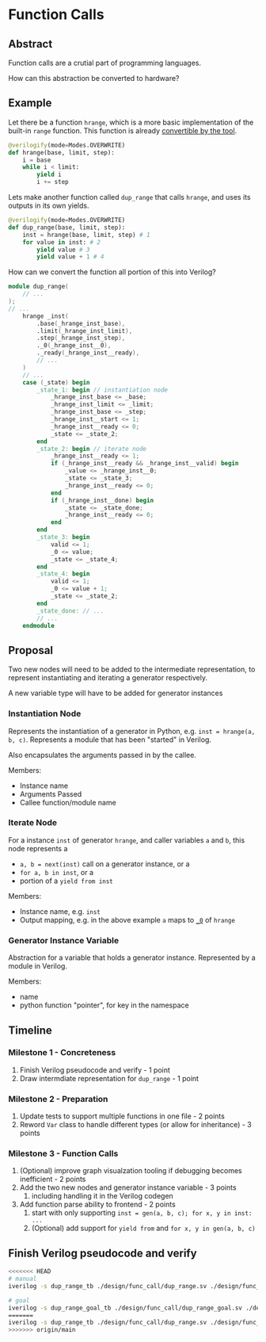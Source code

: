 # Function Calls

## Abstract

Function calls are a crutial part of programming languages.

How can this abstraction be converted to hardware?

## Example

Let there be a function `hrange`, which is a more basic implementation of the built-in `range` function. This function is already [convertible by the tool](./hrange.sv).

```python
@verilogify(mode=Modes.OVERWRITE)
def hrange(base, limit, step):
    i = base
    while i < limit:
        yield i
        i += step
```

Lets make another function called `dup_range` that calls `hrange`, and uses its outputs in its own yields.

```python
@verilogify(mode=Modes.OVERWRITE)
def dup_range(base, limit, step):
    inst = hrange(base, limit, step) # 1
    for value in inst: # 2
        yield value # 3
        yield value + 1 # 4
```

How can we convert the function all portion of this into Verilog?

```verilog
module dup_range(
    // ...
);
// ...
    hrange _inst(
        .base(_hrange_inst_base),
        .limit(_hrange_inst_limit),
        .step(_hrange_inst_step),
        ._0(_hrange_inst__0),
        ._ready(_hrange_inst__ready),
        // ...
    )
    // ...
    case (_state) begin
        _state_1: begin // instantiation node
            _hrange_inst_base <= _base;
            _hrange_inst_limit <= _limit;
            _hrange_inst_base <= _step;
            _hrange_inst__start <= 1;
            _hrange_inst__ready <= 0;
            _state <= _state_2;
        end
        _state_2: begin // iterate node
            _hrange_inst__ready <= 1;
            if (_hrange_inst__ready && _hrange_inst__valid) begin
                _value <= _hrange_inst__0;
                _state <= _state_3;
                _hrange_inst__ready <= 0;
            end
            if (_hrange_inst__done) begin
                _state <= _state_done;
                _hrange_inst__ready <= 0;
            end
        end
        _state_3: begin
            valid <= 1;
            _0 <= value;
            _state <= _state_4;
        end
        _state_4: begin
            valid <= 1;
            _0 <= value + 1;
            _state <= _state_2;
        end
        _state_done: // ...
        // ...
    endmodule
```

## Proposal

Two new nodes will need to be added to the intermediate representation, to represent instantiating and iterating a generator respectively.

A new variable type will have to be added for generator instances

### Instantiation Node

Represents the instantiation of a generator in Python, e.g. `inst = hrange(a, b, c)`.
Represents a module that has been "started" in Verilog.

Also encapsulates the arguments passed in by the callee.

Members:

- Instance name
- Arguments Passed
- Callee function/module name

### Iterate Node

For a instance `inst` of generator `hrange`, and caller variables `a` and `b`, this node represents a

- `a, b = next(inst)` call on a generator instance, or a
- `for a, b in inst`, or a
- portion of a `yield from inst`

Members:

- Instance name, e.g. `inst`
- Output mapping, e.g. in the above example `a` maps to [`_0`](./hrange.sv) of `hrange`

### Generator Instance Variable

Abstraction for a variable that holds a generator instance.
Represented by a module in Verilog.

Members:

- name
- python function "pointer", for key in the namespace

## Timeline

### Milestone 1 - Concreteness

1. Finish Verilog pseudocode and verify - 1 point
1. Draw intermdiate representation for `dup_range` - 1 point

### Milestone 2 - Preparation

1. Update tests to support multiple functions in one file - 2 points
1. Reword `Var` class to handle different types (or allow for inheritance) - 3 points

### Milestone 3 - Function Calls

1. (Optional) improve graph visualzation tooling if debugging becomes inefficient - 2 points
1. Add the two new nodes and generator instance variable - 3 points
   1. including handling it in the Verilog codegen
1. Add function parse ability to frontend - 2 points
   1. start with only supporting `inst = gen(a, b, c); for x, y in inst: ...`
   1. (Optional) add support for `yield from` and `for x, y in gen(a, b, c)`

## Finish Verilog pseudocode and verify

```bash
<<<<<<< HEAD
# manual
iverilog -s dup_range_tb ./design/func_call/dup_range.sv ./design/func_call/dup_range_tb.sv ./design/func_call/hrange.sv -g2005-sv -o output.log && vvp output.log

# goal
iverilog -s dup_range_goal_tb ./design/func_call/dup_range_goal.sv ./design/func_call/dup_range_goal_tb.sv ./design/func_call/hrange.sv -g2005-sv -o output.log && vvp output.log
=======
iverilog -s dup_range_tb ./design/func_call/dup_range.sv ./design/func_call/dup_range_tb.sv ./design/func_call/hrange.sv -g2005-sv -o output.log && vvp output.log
>>>>>>> origin/main
```
